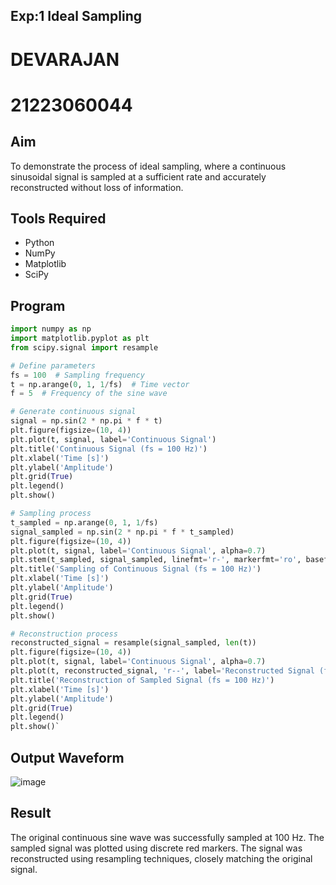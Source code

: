 ## Exp:1 Ideal Sampling
# DEVARAJAN  
# 21223060044
## Aim
To demonstrate the process of ideal sampling, where a continuous sinusoidal signal is sampled at a sufficient rate and accurately reconstructed without loss of information.

## Tools Required
- Python
- NumPy
- Matplotlib
- SciPy

## Program
```python
import numpy as np
import matplotlib.pyplot as plt
from scipy.signal import resample

# Define parameters
fs = 100  # Sampling frequency
t = np.arange(0, 1, 1/fs)  # Time vector
f = 5  # Frequency of the sine wave

# Generate continuous signal
signal = np.sin(2 * np.pi * f * t)
plt.figure(figsize=(10, 4))
plt.plot(t, signal, label='Continuous Signal')
plt.title('Continuous Signal (fs = 100 Hz)')
plt.xlabel('Time [s]')
plt.ylabel('Amplitude')
plt.grid(True)
plt.legend()
plt.show()

# Sampling process
t_sampled = np.arange(0, 1, 1/fs)
signal_sampled = np.sin(2 * np.pi * f * t_sampled)
plt.figure(figsize=(10, 4))
plt.plot(t, signal, label='Continuous Signal', alpha=0.7)
plt.stem(t_sampled, signal_sampled, linefmt='r-', markerfmt='ro', basefmt='r-', label='Sampled Signal (fs = 100 Hz)')
plt.title('Sampling of Continuous Signal (fs = 100 Hz)')
plt.xlabel('Time [s]')
plt.ylabel('Amplitude')
plt.grid(True)
plt.legend()
plt.show()

# Reconstruction process
reconstructed_signal = resample(signal_sampled, len(t))
plt.figure(figsize=(10, 4))
plt.plot(t, signal, label='Continuous Signal', alpha=0.7)
plt.plot(t, reconstructed_signal, 'r--', label='Reconstructed Signal (fs = 100 Hz)')
plt.title('Reconstruction of Sampled Signal (fs = 100 Hz)')
plt.xlabel('Time [s]')
plt.ylabel('Amplitude')
plt.grid(True)
plt.legend()
plt.show()`
```

## Output Waveform
![image](https://github.com/user-attachments/assets/0bdcdf6f-52a6-446b-acb4-73f2328fd8a0)


## Result
The original continuous sine wave was successfully sampled at 100 Hz.
The sampled signal was plotted using discrete red markers.
The signal was reconstructed using resampling techniques, closely matching the original signal.
